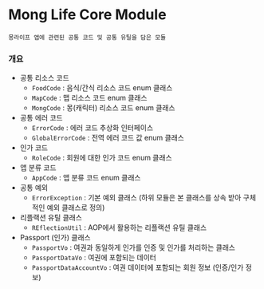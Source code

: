 # Mong Life Core Module

```
몽라이프 앱에 관련된 공통 코드 및 공통 유틸을 담은 모듈
```

### 개요
- 공통 리소스 코드 
  - ```FoodCode``` : 음식/간식 리소스 코드 enum 클래스
  - ```MapCode``` : 맵 리소스 코드 enum 클래스
  - ```MongCode``` : 몽(캐릭터) 리소스 코드 enum 클래스
- 공통 에러 코드
  - ```ErrorCode``` : 에러 코드 추상화 인터페이스 
  - ```GlobalErrorCode``` : 전역 에러 코드 값 enum 클래스
- 인가 코드
  - ```RoleCode``` : 회원에 대한 인가 코드 enum 클래스
- 앱 분류 코드
  - ```AppCode``` : 앱 분류 코드 enum 클래스
- 공통 예외
  - ```ErrorException``` : 기본 예외 클래스 (하위 모듈은 본 클래스를 상속 받아 구체적인 예외 클래스로 정의)
- 리플랙션 유틸 클래스
  - ```REflectionUtil``` : AOP에서 활용하는 리플랙션 유틸 클래스
- Passport (인가) 클래스
  - ```PassportVo``` : 여권과 동일하게 인가를 인증 및 인가를 처리하는 클래스
  - ```PassportDataVo``` : 여권에 포함되는 데이터
  -  ```PassportDataAccountVo``` : 여권 데이터에 포함되는 회원 정보 (인증/인가 정보)